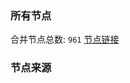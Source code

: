 ### 所有节点
合并节点总数: `961`
[节点链接](https://raw.githubusercontent.com/rzhy1/11/master/sub/sub_merge_base64.txt)

### 节点来源
